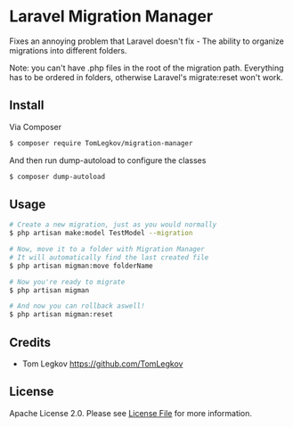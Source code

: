 # Laravel Migration Manager

Fixes an annoying problem that Laravel doesn't fix - The ability to organize migrations into different folders.

Note: you can't have .php files in the root of the migration path. Everything has to be ordered in folders, otherwise Laravel's migrate:reset won't work.

## Install

Via Composer

``` bash
$ composer require TomLegkov/migration-manager
```

And then run dump-autoload to configure the classes
``` bash
$ composer dump-autoload
```

## Usage

``` bash
# Create a new migration, just as you would normally
$ php artisan make:model TestModel --migration

# Now, move it to a folder with Migration Manager
# It will automatically find the last created file
$ php artisan migman:move folderName

# Now you're ready to migrate
$ php artisan migman

# And now you can rollback aswell!
$ php artisan migman:reset
```

## Credits

- Tom Legkov https://github.com/TomLegkov 

## License

Apache License 2.0. Please see [License File](LICENSE.md) for more information.
